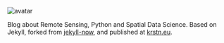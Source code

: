 ![avatar](https://raw.githubusercontent.com/Fernerkundung/fernerkundung.github.io/master/media/FP_Satellite_icon.svg.png)

Blog about Remote Sensing, Python and Spatial Data Science. Based on Jekyll, forked from [jekyll-now](https://github.com/barryclark/jekyll-now), and published at [krstn.eu](http://krstn.eu).
